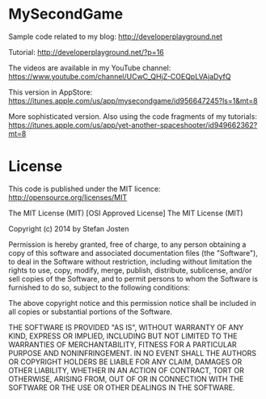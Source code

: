 MySecondGame
===========

Sample code related to my blog:
http://developerplayground.net

Tutorial:
http://developerplayground.net/?p=16

The videos are available in my YouTube channel: https://www.youtube.com/channel/UCwC_QHjZ-COEQpLVAjaDyfQ

This version in AppStore:
https://itunes.apple.com/us/app/mysecondgame/id956647245?ls=1&mt=8

More sophisticated version. Also using the code fragments of my tutorials: 
https://itunes.apple.com/us/app/yet-another-spaceshooter/id949662362?mt=8



License
=======

This code is published under the MIT licence: http://opensource.org/licenses/MIT

The MIT License (MIT)
[OSI Approved License]
The MIT License (MIT)

Copyright (c) 2014 by Stefan Josten

Permission is hereby granted, free of charge, to any person obtaining a copy
of this software and associated documentation files (the "Software"), to deal
in the Software without restriction, including without limitation the rights
to use, copy, modify, merge, publish, distribute, sublicense, and/or sell
copies of the Software, and to permit persons to whom the Software is
furnished to do so, subject to the following conditions:

The above copyright notice and this permission notice shall be included in
all copies or substantial portions of the Software.

THE SOFTWARE IS PROVIDED "AS IS", WITHOUT WARRANTY OF ANY KIND, EXPRESS OR
IMPLIED, INCLUDING BUT NOT LIMITED TO THE WARRANTIES OF MERCHANTABILITY,
FITNESS FOR A PARTICULAR PURPOSE AND NONINFRINGEMENT. IN NO EVENT SHALL THE
AUTHORS OR COPYRIGHT HOLDERS BE LIABLE FOR ANY CLAIM, DAMAGES OR OTHER
LIABILITY, WHETHER IN AN ACTION OF CONTRACT, TORT OR OTHERWISE, ARISING FROM,
OUT OF OR IN CONNECTION WITH THE SOFTWARE OR THE USE OR OTHER DEALINGS IN
THE SOFTWARE.

